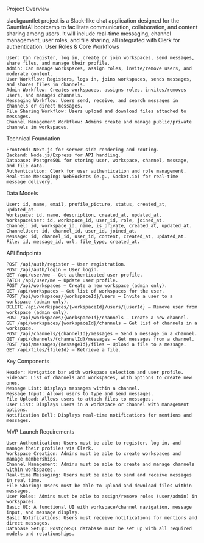 Project Overview

slackgauntlet project is a Slack-like chat application designed for the GauntletAI bootcamp to facilitate communication, collaboration, and content sharing among users. It will include real-time messaging, channel management, user roles, and file sharing, all integrated with Clerk for authentication.
User Roles & Core Workflows

    User: Can register, log in, create or join workspaces, send messages, share files, and manage their profile.
    Admin: Can manage workspaces, assign roles, invite/remove users, and moderate content.
    User Workflow: Registers, logs in, joins workspaces, sends messages, and shares files in channels.
    Admin Workflow: Creates workspaces, assigns roles, invites/removes users, and manages channels.
    Messaging Workflow: Users send, receive, and search messages in channels or direct messages.
    File Sharing Workflow: Users upload and download files attached to messages.
    Channel Management Workflow: Admins create and manage public/private channels in workspaces.

Technical Foundation

    Frontend: Next.js for server-side rendering and routing.
    Backend: Node.js/Express for API handling.
    Database: PostgreSQL for storing user, workspace, channel, message, and file data.
    Authentication: Clerk for user authentication and role management.
    Real-time Messaging: WebSockets (e.g., Socket.io) for real-time message delivery.

Data Models

    User: id, name, email, profile_picture, status, created_at, updated_at.
    Workspace: id, name, description, created_at, updated_at.
    WorkspaceUser: id, workspace_id, user_id, role, joined_at.
    Channel: id, workspace_id, name, is_private, created_at, updated_at.
    ChannelUser: id, channel_id, user_id, joined_at.
    Message: id, channel_id, user_id, content, created_at, updated_at.
    File: id, message_id, url, file_type, created_at.

API Endpoints

    POST /api/auth/register – User registration.
    POST /api/auth/login – User login.
    GET /api/user/me – Get authenticated user profile.
    PATCH /api/user/me – Update user profile.
    POST /api/workspaces – Create a new workspace (admin only).
    GET /api/workspaces – Get list of workspaces for the user.
    POST /api/workspaces/{workspaceId}/users – Invite a user to a workspace (admin only).
    DELETE /api/workspaces/{workspaceId}/users/{userId} – Remove user from workspace (admin only).
    POST /api/workspaces/{workspaceId}/channels – Create a new channel.
    GET /api/workspaces/{workspaceId}/channels – Get list of channels in a workspace.
    POST /api/channels/{channelId}/messages – Send a message in a channel.
    GET /api/channels/{channelId}/messages – Get messages from a channel.
    POST /api/messages/{messageId}/files – Upload a file to a message.
    GET /api/files/{fileId} – Retrieve a file.

Key Components

    Header: Navigation bar with workspace selection and user profile.
    Sidebar: List of channels and workspaces, with options to create new ones.
    Message List: Displays messages within a channel.
    Message Input: Allows users to type and send messages.
    File Upload: Allows users to attach files to messages.
    User List: Displays users in a workspace or channel with management options.
    Notification Bell: Displays real-time notifications for mentions and messages.

MVP Launch Requirements

    User Authentication: Users must be able to register, log in, and manage their profiles via Clerk.
    Workspace Creation: Admins must be able to create workspaces and manage memberships.
    Channel Management: Admins must be able to create and manage channels within workspaces.
    Real-time Messaging: Users must be able to send and receive messages in real time.
    File Sharing: Users must be able to upload and download files within messages.
    User Roles: Admins must be able to assign/remove roles (user/admin) in workspaces.
    Basic UI: A functional UI with workspace/channel navigation, message input, and message display.
    Basic Notifications: Users must receive notifications for mentions and direct messages.
    Database Setup: PostgreSQL database must be set up with all required models and relationships.